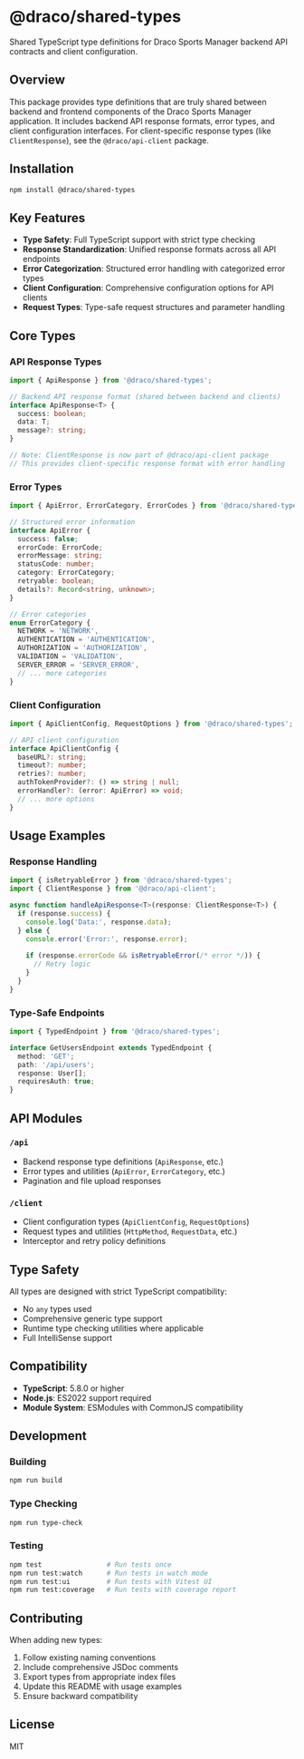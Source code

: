 # @draco/shared-types

Shared TypeScript type definitions for Draco Sports Manager backend API contracts and client configuration.

## Overview

This package provides type definitions that are truly shared between backend and frontend components of the Draco Sports Manager application. It includes backend API response formats, error types, and client configuration interfaces. For client-specific response types (like `ClientResponse`), see the `@draco/api-client` package.

## Installation

```bash
npm install @draco/shared-types
```

## Key Features

- **Type Safety**: Full TypeScript support with strict type checking
- **Response Standardization**: Unified response formats across all API endpoints
- **Error Categorization**: Structured error handling with categorized error types
- **Client Configuration**: Comprehensive configuration options for API clients
- **Request Types**: Type-safe request structures and parameter handling

## Core Types

### API Response Types

```typescript
import { ApiResponse } from '@draco/shared-types';

// Backend API response format (shared between backend and clients)
interface ApiResponse<T> {
  success: boolean;
  data: T;
  message?: string;
}

// Note: ClientResponse is now part of @draco/api-client package
// This provides client-specific response format with error handling
```

### Error Types

```typescript
import { ApiError, ErrorCategory, ErrorCodes } from '@draco/shared-types';

// Structured error information
interface ApiError {
  success: false;
  errorCode: ErrorCode;
  errorMessage: string;
  statusCode: number;
  category: ErrorCategory;
  retryable: boolean;
  details?: Record<string, unknown>;
}

// Error categories
enum ErrorCategory {
  NETWORK = 'NETWORK',
  AUTHENTICATION = 'AUTHENTICATION',
  AUTHORIZATION = 'AUTHORIZATION',
  VALIDATION = 'VALIDATION',
  SERVER_ERROR = 'SERVER_ERROR',
  // ... more categories
}
```

### Client Configuration

```typescript
import { ApiClientConfig, RequestOptions } from '@draco/shared-types';

// API client configuration
interface ApiClientConfig {
  baseURL?: string;
  timeout?: number;
  retries?: number;
  authTokenProvider?: () => string | null;
  errorHandler?: (error: ApiError) => void;
  // ... more options
}
```

## Usage Examples

### Response Handling

```typescript
import { isRetryableError } from '@draco/shared-types';
import { ClientResponse } from '@draco/api-client';

async function handleApiResponse<T>(response: ClientResponse<T>) {
  if (response.success) {
    console.log('Data:', response.data);
  } else {
    console.error('Error:', response.error);
    
    if (response.errorCode && isRetryableError(/* error */)) {
      // Retry logic
    }
  }
}
```

### Type-Safe Endpoints

```typescript
import { TypedEndpoint } from '@draco/shared-types';

interface GetUsersEndpoint extends TypedEndpoint {
  method: 'GET';
  path: '/api/users';
  response: User[];
  requiresAuth: true;
}
```

## API Modules

### `/api`
- Backend response type definitions (`ApiResponse`, etc.)
- Error types and utilities (`ApiError`, `ErrorCategory`, etc.)
- Pagination and file upload responses

### `/client`
- Client configuration types (`ApiClientConfig`, `RequestOptions`)
- Request types and utilities (`HttpMethod`, `RequestData`, etc.)
- Interceptor and retry policy definitions

## Type Safety

All types are designed with strict TypeScript compatibility:

- No `any` types used
- Comprehensive generic type support
- Runtime type checking utilities where applicable
- Full IntelliSense support

## Compatibility

- **TypeScript**: 5.8.0 or higher
- **Node.js**: ES2022 support required
- **Module System**: ESModules with CommonJS compatibility

## Development

### Building

```bash
npm run build
```

### Type Checking

```bash
npm run type-check
```

### Testing

```bash
npm test                # Run tests once
npm run test:watch      # Run tests in watch mode
npm run test:ui         # Run tests with Vitest UI
npm run test:coverage   # Run tests with coverage report
```

## Contributing

When adding new types:

1. Follow existing naming conventions
2. Include comprehensive JSDoc comments
3. Export types from appropriate index files
4. Update this README with usage examples
5. Ensure backward compatibility

## License

MIT